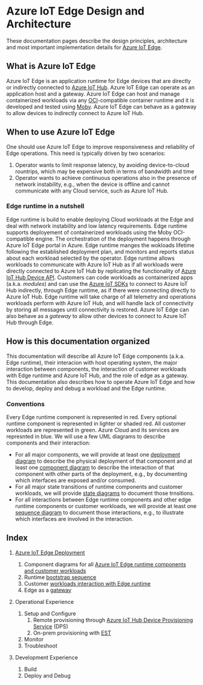 
# Azure IoT Edge Design and Architecture


These documentation pages describe the design principles, architecture and most important implementation details for [Azure IoT Edge](https://azure.microsoft.com/en-us/services/iot-edge/).

## What is Azure IoT Edge
Azure IoT Edge is an application runtime for Edge devices that are directly or indirectly connected to [Azure IoT Hub](https://azure.microsoft.com/en-us/services/iot-hub/#overview). Azure IoT Edge can operate as an application host and a gateway. Azure IoT Edge can host and manage containerized workloads via any [OCI](https://opencontainers.org/)-compatible container runtime and it is developed and tested using [Moby](https://mobyproject.org/). Azure IoT Edge can behave as a gateway to allow devices to indirectly connect to Azure IoT Hub. 

## When to use Azure IoT Edge
One should use Azure IoT Edge to improve responsiveness and reliability of Edge operations. This need is typically driven by two scenarios: 
  1. Operator wants to limit response latency, by avoiding device-to-cloud rountrips, which may be expensive both in terms of bandwidth and time
  2. Operator wants to achieve continuous operations also in the presence of network instability, e.g., when the device is offline and cannot communicate with any Cloud service, such as Azure IoT Hub. 

### Edge runtime in a nutshell
Edge runtime is build to enable deploying Cloud workloads at the Edge and deal with network instability and low latency requirements. Edge runtime supports deployement of containerized workloads using the Moby OCI-compatible engine. The orchestration of the deployment happens through Azure IoT Edge portal in Azure. Edge runtime manges the wokloads lifetime following the established deployment plan, and monitors and reports status about each workload selected by the operator. Edge runtime allows workloads to communicate with Azure IoT Hub as if all workloads were directly connected to Azure IoT Hub by replicating the functionality of [Azure IoT Hub Device API](https://docs.microsoft.com/en-us/rest/api/iothub/device). Customers can code workloads as containerized apps (a.k.a. _modules_) and can use the [Azure IoT SDKs](https://docs.microsoft.com/en-us/azure/iot-hub/iot-hub-devguide-sdks) to connect to Azure IoT Hub indirectly, through Edge runtime, as if there were connecting directly to Azure IoT Hub. Edge runtime will take charge of all telemetry and operations workloads perform with Azure IoT Hub, and will handle lack of connectivity by storing all messages until connectivity is restored. Azure IoT Edge can also behave as a _gateway_ to allow other devices to connect to Azure IoT Hub through Edge.

## How is this documentation organized
This documentation will describe all Azure IoT Edge components (a.k.a. Edge runtime), their interacion with host operating system, the major interaction between components,  the interaction of customer workloads with Edge runtime and Azure IoT Hub, and the role of edge as a gateway. This documentation also describes how to operate Azure IoT Edge and how to develop, deploy and debug a workload and the Edge runtime.

### Conventions
Every Edge runtime component is represented in red. Every optional runtime component is represented in lighter or shaded red. All customer workloads are represented in green. Azure Cloud and its services are represnted in blue. We will use a few UML diagrams to describe components and their interaction:
	
* For all major components, we will provide at least one [deployment diagram](https://en.wikipedia.org/wiki/Deployment_diagram) to describe the physical deployment of that component and at least one [component diagram](https://en.wikipedia.org/wiki/Component_diagram) to describe the interaction of that component with other parts of the deployment, e.g., by documenting which interfaces are exposed and/or consumed. 
* For all major state transitions of runtime components and customer workloads, we will provide [state diagrams](https://en.wikipedia.org/wiki/State_diagram) to document those trnsitions.
* For all interactions between Edge runtime components and other edge runtime components or customer workloads, we will provide at least one [sequence diagram](https://en.wikipedia.org/wiki/Sequence_diagram) to document those interactions, e.g., to illustrate which interfaces are involved in the interaction.

## Index 

1. [Azure IoT Edge Deployment](./md/AzureIoTEdgeRuntime__architecture.md)
   1. Component diagrams for all [Azure IoT Edge runtime components and customer workloads](./md/AzureIoTEdgeRuntime__components_and_workloads.md) 
   2. Runtime [bootstrap sequence](./md/AzureIoTEdgeRuntime__bootstrap.md)
   3. Customer [workloads interaction with Edge runtime](./md/AzureIoTEdgeRuntime__runtime_and_workloads_interactions.md)
   4. Edge as a [gateway](./md/AzureIoTEdgeRuntime__gateway.md)
    
2. Operational Experience
	1. Setup and Configure 
		1. Remote provisioning through [Azure IoT Hub Device Provisioning Service](https://docs.microsoft.com/en-us/azure/iot-dps/) (DPS) 
		2. On-prem provisioning with [EST](https://en.wikipedia.org/wiki/Enrollment_over_Secure_Transport) 
	2. Monitor 
	3. Troubleshoot 

3. Development Experience
	1. Build 
	2. Deploy and Debug 


